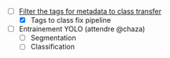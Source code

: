 - [ ] [Filter the tags for metadata to class transfer](https://redmine.teklia.com/issues/7777) 
	- [x] Tags to class fix pipeline
- [ ] Entrainement YOLO (attendre @chaza)
	- [ ] Segmentation
	- [ ] Classification
